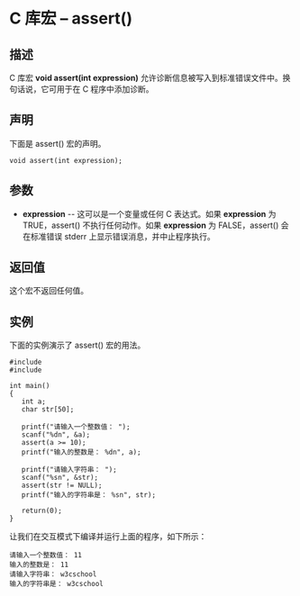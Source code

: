 # C 库宏 – assert()


## 描述

C 库宏 **void assert(int expression)** 允许诊断信息被写入到标准错误文件中。换句话说，它可用于在 C 程序中添加诊断。

## 声明

下面是 assert() 宏的声明。

    void assert(int expression);

## 参数

* **expression** \-- 这可以是一个变量或任何 C 表达式。如果 **expression** 为 TRUE，assert() 不执行任何动作。如果 **expression** 为 FALSE，assert() 会在标准错误 stderr 上显示错误消息，并中止程序执行。

## 返回值

这个宏不返回任何值。

## 实例

下面的实例演示了 assert() 宏的用法。

    #include 
    #include 

    int main()
    {
       int a;
       char str[50];

       printf("请输入一个整数值： ");
       scanf("%dn", &a);
       assert(a >= 10);
       printf("输入的整数是： %dn", a);

       printf("请输入字符串： ");
       scanf("%sn", &str);
       assert(str != NULL);
       printf("输入的字符串是： %sn", str);

       return(0);
    }

让我们在交互模式下编译并运行上面的程序，如下所示：

    请输入一个整数值： 11
    输入的整数是： 11
    请输入字符串： w3cschool
    输入的字符串是： w3cschool